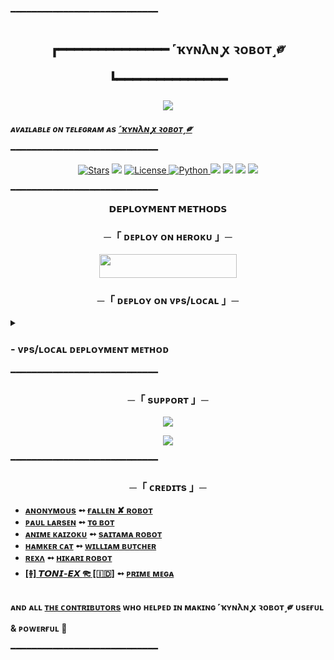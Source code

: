 ━━━━━━━━━━━━━━━━━━━━━━━━━━━━

<h2 align="center">

 ┏━━━━━━━━━━━━━━
   ˹ҡʏɴλɴ ꭙ ꝛᴏʙᴏᴛ˼༗
 ┗━━━━━━━━━━━━━━
</h2>

<p align="center">
  <img src="https://github.com/Onlymeriz/KynanRobot/blob/master/KynanRobot/resources/kynan.jpg">
</p>

_**ᴀᴠᴀɪʟᴀʙʟᴇ ᴏɴ ᴛᴇʟᴇɢʀᴀᴍ ᴀs [˹ҡʏɴλɴ ꭙ ꝛᴏʙᴏᴛ˼༗](https://t.me/KynanUserbot)**_
━━━━━━━━━━━━━━━━━━━━━━━━━━━━

<p align="center">
<a href="https://github.com/Onlymeriz/KynanRobot/stargazers"><img src="https://img.shields.io/github/stars/Onlymeriz/KynanRobot?color=black&logo=github&logoColor=black&style=for-the-badge" alt="Stars" /></a>
<a href="https://github.com/Onlymeriz/KynanRobot/network/members"> <img src="https://img.shields.io/github/forks/Onlymeriz/KynanRobot?color=black&logo=github&logoColor=black&style=for-the-badge" /></a>
<a href="https://github.com/Onlymeriz/KynanRobot/blob/master/LICENSE"> <img src="https://img.shields.io/badge/License-MIT-blueviolet?style=for-the-badge" alt="License" /> </a>
<a href="https://www.python.org/"> <img src="https://img.shields.io/badge/Written%20in-Python-skyblue?style=for-the-badge&logo=python" alt="Python" /> </a>
<a href="https://pypi.org/project/Telethon/"> <img src="https://img.shields.io/pypi/v/telethon?color=white&label=telethon&logo=python&logoColor=blue&style=for-the-badge" /></a>
<a href="https://pypi.org/project/Pyrogram/"> <img src="https://img.shields.io/pypi/v/pyrogram?color=white&label=pyrogram&logo=python&logoColor=blue&style=for-the-badge" /></a>
<a href="https://github.com/Onlymeriz/KynanRobot"> <img src="https://img.shields.io/github/repo-size/Onlymeriz/KynanRobot?color=skyblue&logo=github&logoColor=blue&style=for-the-badge" /></a>
<a href="https://github.com/Onlymeriz/KynanRobot/commits/Onlymeriz"> <img src="https://img.shields.io/github/last-commit/Onlymeriz/KynanRobot?color=black&logo=github&logoColor=black&style=for-the-badge" /></a>
</p>

━━━━━━━━━━━━━━━━━━━━━━━━━━━━

<p align="center">
<b>𝗗𝗘𝗣𝗟𝗢𝗬𝗠𝗘𝗡𝗧 𝗠𝗘𝗧𝗛𝗢𝗗𝗦</b>
</p>

<h3 align="center">
    ─「 ᴅᴇᴩʟᴏʏ ᴏɴ ʜᴇʀᴏᴋᴜ 」─
</h3>

<p align="center"><a href="https://dashboard.heroku.com/new?template=https://github.com/Wiki28/KynanRobot"> <img src="https://img.shields.io/badge/Deploy%20On%20Heroku-black?style=for-the-badge&logo=heroku" width="220" height="38.45"/></a></p>


<h3 align="center">
    ─「 ᴅᴇᴩʟᴏʏ ᴏɴ ᴠᴘs/ʟᴏᴄᴀʟ 」─
</h3>

<details>
<summary><h3>
- <b> ᴠᴘs/ʟᴏᴄᴀʟ ᴅᴇᴘʟᴏʏᴍᴇɴᴛ ᴍᴇᴛʜᴏᴅ </b>
</h3></summary>

- Get your [Necessary Variables](https://github.com/Onlymeriz/KynanRobot/blob/master/KynanRobot/config.py)
- Upgrade and Update by :
`sudo apt-get update && sudo apt-get upgrade -y`
- Install required packages by :
`sudo apt-get install python3-pip -y`
- Install pip by :
`sudo pip3 install -U pip`
- Clone the repository by :
`git clone https://github.com/Onlymeriz/KynanRobot && cd KynanRobot`
- Install/Upgrade setuptools by :
`pip3 install --upgrade pip setuptools`
- Install requirements by :
`pip3 install -U -r requirements.txt`
- Fill your variables in config by :
`vi KynanRobot/config.py`

Press `I` on the keyboard for editing config

Press `Ctrl+C` when you're done with editing config and `:wq` to save the config
- Install tmux to keep running your bot when you close the terminal by :
`sudo apt install tmux && tmux`
- Finally run the bot by :
`python3 -m KynanRobot`
- For getting out from tmux session

Press `Ctrl+b` and then `d`

</details>
━━━━━━━━━━━━━━━━━━━━━━━━━━━━

<h3 align="center">
    ─「 sᴜᴩᴩᴏʀᴛ 」─
</h3>

<p align="center">
<a href="https://telegram.me/kynansupport"><img src="https://img.shields.io/badge/-Support%20Group-blue.svg?style=for-the-badge&logo=Telegram"></a>
</p>
<p align="center">
<a href="https://telegram.me/kontenfilm"><img src="https://img.shields.io/badge/-Support%20Channel-blue.svg?style=for-the-badge&logo=Telegram"></a>
</p>

━━━━━━━━━━━━━━━━━━━━━━━━━━━━

<h3 align="center">
    ─「 ᴄʀᴇᴅɪᴛs 」─
</h3>

- <b>[ᴀɴᴏɴʏᴍᴏᴜs](https://github.com/AnonymousX1025)  ➻  [ғᴀʟʟᴇɴ ✘ ʀᴏʙᴏᴛ](https://github.com/AnonymousX1025/FallenRobot) </b>
- <b>[ᴩᴀᴜʟ ʟᴀʀsᴇɴ](https://github.com/PaulSonOfLars)  ➻  [ᴛɢ ʙᴏᴛ](https://github.com/PaulSonOfLars/tgbot) </b>
- <b>[ᴀɴɪᴍᴇ ᴋᴀɪᴢᴏᴋᴜ](https://github.com/AnimeKaizoku)  ➻  [sᴀɪᴛᴀᴍᴀ ʀᴏʙᴏᴛ](https://github.com/AnimeKaizoku/SaitamaRobot) </b>
- <b>[ʜᴀᴍᴋᴇʀ ᴄᴀᴛ](https://github.com/TheHamkerCat)  ➻  [ᴡɪʟʟɪᴀᴍ ʙᴜᴛᴄʜᴇʀ](https://github.com/TheHamkerCat/WilliamButcherBot) </b>
- <b>[ʀᴇxʌ](https://github.com/Rexashh)  ➻  [ʜɪᴋᴀʀɪ ʀᴏʙᴏᴛ](https://github.com/Rexashh/HikariRobot) </b>
- <b>[[࿈] 𝙏𝙊𝙉𝙄-𝙀𝙓 𐦝 [🇮🇩]](https://github.com/Toni880)  ➻  [ᴘʀɪᴍᴇ ᴍᴇɢᴀ](https://github.com/Toni880/PrimeMega) </b>

 
<b>ᴀɴᴅ ᴀʟʟ [ᴛʜᴇ ᴄᴏɴᴛʀɪʙᴜᴛᴏʀs](https://github.com/Onlymeriz/KynanRobot/graphs/contributors) ᴡʜᴏ ʜᴇʟᴩᴇᴅ ɪɴ ᴍᴀᴋɪɴɢ ˹ҡʏɴλɴ ꭙ ꝛᴏʙᴏᴛ˼༗ ᴜsᴇғᴜʟ & ᴩᴏᴡᴇʀғᴜʟ 🖤 </b>

━━━━━━━━━━━━━━━━━━━━━━━━━━━━
